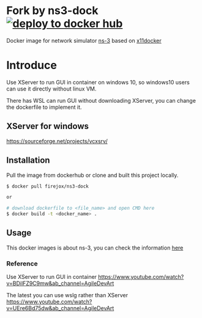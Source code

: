 # Fork by ns3-dock [![deploy to docker hub](https://github.com/firejox/ns3-dock/actions/workflows/deploy.yaml/badge.svg)](https://github.com/firejox/ns3-dock/actions/workflows/deploy.yaml)

Docker image for network simulator [ns-3](https://www.nsnam.org) based on [x11docker](https://github.com/mviereck/x11docker)

# Introduce

Use XServer to run GUI in container on windows 10, so windows10 users can use it directly without linux VM.

There has WSL can run GUI without downloading XServer, you can change the dockerfile to implement it.


## XServer for windows

https://sourceforge.net/projects/vcxsrv/

## Installation

Pull the image from dockerhub or clone and built this project locally.

```sh
$ docker pull firejox/ns3-dock

or

# download dockerfile to <file_name> and open CMD here
$ docker build -t <docker_name> .
```

## Usage

This docker images is about ns-3, you can check the information [here](https://www.nsnam.org/wiki/Main_Page)

### Reference

Use XServer to run GUI in container
https://www.youtube.com/watch?v=BDilFZ9C9mw&ab_channel=AgileDevArt

The latest you can use wslg rather than XServer
https://www.youtube.com/watch?v=UEre6Bd75dw&ab_channel=AgileDevArt
